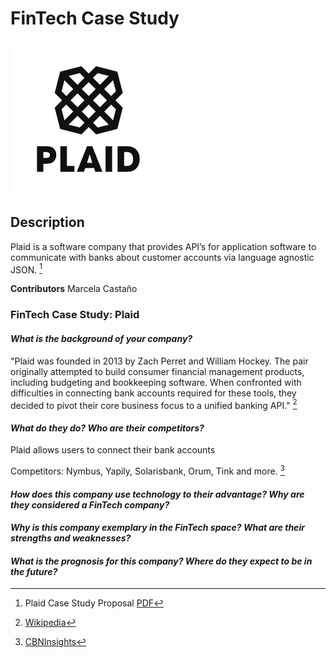 # FinTech Case Study

![Plaid Logo](plaid_logo.png)

## Description

Plaid is a software company that provides API’s for application software to communicate with banks
about customer accounts via language agnostic JSON. [^1]

[^1]: Plaid Case Study Proposal [PDF](https://miami.bootcampcontent.com/-/ide/project/Miami-Boot-Camp/mia-virt-fin-pt-08-2021-u-c/tree/master/-/Class%20Activities/01-Intro-to-FinTech/3/04-Stu_Group_Case_Study/Resources/07_Plaid%20Case%20Study%20Proposal.pdf/)

**Contributors**
Marcela Castaño

### FinTech Case Study: Plaid

#### *What is the background of your company?*

"Plaid was founded in 2013 by Zach Perret and William Hockey. The pair originally attempted to build consumer financial management products, including budgeting and bookkeeping software. When confronted with difficulties in connecting bank accounts required for these tools, they decided to pivot their core business focus to a unified banking API." [^2]

[^2]: [Wikipedia](https://en.wikipedia.org/wiki/Plaid_(company))

#### *What do they do? Who are their competitors?*

Plaid allows users to connect their bank accounts 

Competitors: Nymbus, Yapily, Solarisbank, Orum, Tink and more. [^3]

[^3]: [CBNInsights](https://www.cbinsights.com/company/plaid-technologies/competitors-partners)

#### *How does this company use technology to their advantage? Why are they considered a FinTech company?*

#### *Why is this company exemplary in the FinTech space? What are their strengths and weaknesses?*

#### *What is the prognosis for this company? Where do they expect to be in the future?*
